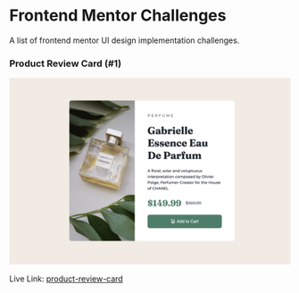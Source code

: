 # Frontend Mentor Challenges

A list of frontend mentor UI design implementation challenges.

### Product Review Card (#1)

![product-review card](./product-review-card/screenshots/screenshot.png)

Live Link: [product-review-card](https://frontend-mentor-challenges-theta-ruby.vercel.app/)